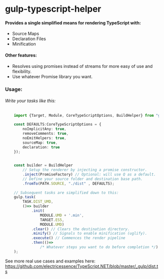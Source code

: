 gulp-typescript-helper
========================

#### Provides a single simplified means for rendering TypeScript with:
* Source Maps
* Declaration Files
* Minification

#### Other features:
* Resolves using promises instead of streams for more easy of use and flexibility.
* Use whatever Promise library you want. 

### Usage:

###### Write your tasks like this:
```ts
	import {Target, Module, CoreTypeScriptOptions, BuildHelper} from "gulp-typescript-helper";
		
	const DEFAULTS:CoreTypeScriptOptions = {
	    noImplicitAny: true,
	    removeComments: true,
	    noEmitHelpers: true,
	    sourceMap: true,
	    declaration: true
	});
	
	
	const builder = BuildHelper
	    // Setup the renderer by injecting a promise constructor.
	    .inject(PromiseFactory) // Optional: will use Q as a default.
	    // Define your source folder and destination base path.
	    .fromTo(PATH.SOURCE, "./dist" , DEFAULTS);
	
	// Subsequent tasks are simplified down to this:
	gulp.task(
	    TASK.DIST_UMD,
	    ()=> builder
	        .init(
	            MODULE.UMD + '.min',
	            TARGET.ES5,
	            MODULE.UMD)
	        .clear() // Clears the destination directory.
	        .minify() // Signals to enable minification (uglify).
	        .execute() // Commences the render pipeline
	        .then(()=>
	            /* Whatever steps you want to do before completion */) //
	);
```

See more real use cases and examples here:
https://github.com/electricessence/TypeScript.NET/blob/master/_gulp/dist.ts
